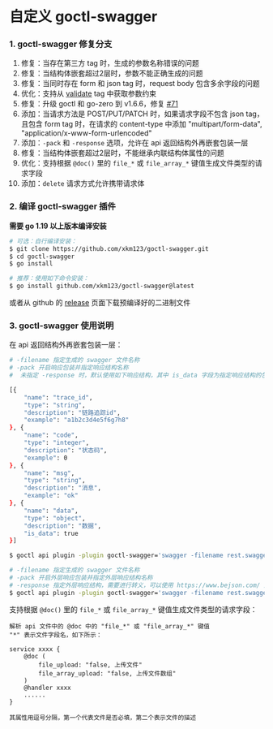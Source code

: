 # 自定义 goctl-swagger 

### 1. goctl-swagger 修复分支

1. 修复：当存在第三方 tag 时，生成的参数名称错误的问题
2. 修复：当结构体嵌套超过2层时，参数不能正确生成的问题
3. 修复：当同时存在 form 和 json tag 时，request body 包含多余字段的问题
4. 优化：支持从 [validate](https://github.com/go-playground/validator) tag 中获取参数约束
5. 修复：升级 goctl 和 go-zero 到 v1.6.6，修复 [#71](https://github.com/zeromicro/goctl-swagger/issues/71)
6. 添加：当请求方法是 POST/PUT/PATCH 时，如果请求字段不包含 json tag，且包含 form tag 时，在请求的 content-type 中添加 "multipart/form-data", "application/x-www-form-urlencoded"
7. 添加：`-pack` 和 `-response` 选项，允许在 api 返回结构外再嵌套包装一层
8. 修复：当结构体嵌套超过2层时，不能继承内联结构体属性的问题
9. 优化：支持根据 `@doc()` 里的 `file_*` 或 `file_array_*` 键值生成文件类型的请求字段
10. 添加：`delete` 请求方式允许携带请求体

### 2. 编译 goctl-swagger 插件

**需要 go 1.19 以上版本编译安装**

```bash
# 可选：自行编译安装：
$ git clone https://github.com/xkm123/goctl-swagger.git
$ cd goctl-swagger
$ go install

# 推荐：使用如下命令安装：
$ go install github.com/xkm123/goctl-swagger@latest
```

或者从 github 的 [release](https://github.com/xkm123/goctl-swagger/releases) 页面下载预编译好的二进制文件

### 3. goctl-swagger 使用说明

在 api 返回结构外再嵌套包装一层：

```bash
# -filename 指定生成的 swagger 文件名称
# -pack 开启响应包装并指定响应结构名称
#  未指定 -response 时，默认使用如下响应结构，其中 is_data 字段为指定响应结构的包装字段

[{
	"name": "trace_id",
	"type": "string",
	"description": "链路追踪id",
	"example": "a1b2c3d4e5f6g7h8"
}, {
	"name": "code",
	"type": "integer",
	"description": "状态码",
	"example": 0
}, {
	"name": "msg",
	"type": "string",
	"description": "消息",
	"example": "ok"
}, {
	"name": "data",
	"type": "object",
	"description": "数据",
	"is_data": true
}]

$ goctl api plugin -plugin goctl-swagger='swagger -filename rest.swagger.json -pack Response' -api api/base.api -dir api

# -filename 指定生成的 swagger 文件名称
# -pack 开启外层响应包装并指定外层响应结构名称
# -response 指定外层响应结构，需要进行转义，可以使用 https://www.bejson.com/ 进行转义，切记在最后的单引号 ' 前加上分号 ;
$ goctl api plugin -plugin goctl-swagger='swagger -filename rest.swagger.json -pack Response -response "[{\"name\":\"trace_id\",\"type\":\"string\",\"description\":\"链路追踪id\"},{\"name\":\"code\",\"type\":\"integer\",\"description\":\"状态码\"},{\"name\":\"msg\",\"type\":\"string\",\"description\":\"消息\"},{\"name\":\"data\",\"type\":\"object\",\"description\":\"数据\",\"is_data\":true}]";' -api api/base.api -dir api
```

支持根据 `@doc()` 里的 `file_*` 或 `file_array_*` 键值生成文件类型的请求字段：

```
解析 api 文件中的 @doc 中的 "file_*" 或 "file_array_*" 键值
"*" 表示文件字段名，如下所示：

service xxxx {
    @doc (
        file_upload: "false, 上传文件"
        file_array_upload: "false, 上传文件数组"
    )
    @handler xxxx
    ......
}

其属性用逗号分隔，第一个代表文件是否必填，第二个表示文件的描述
```
